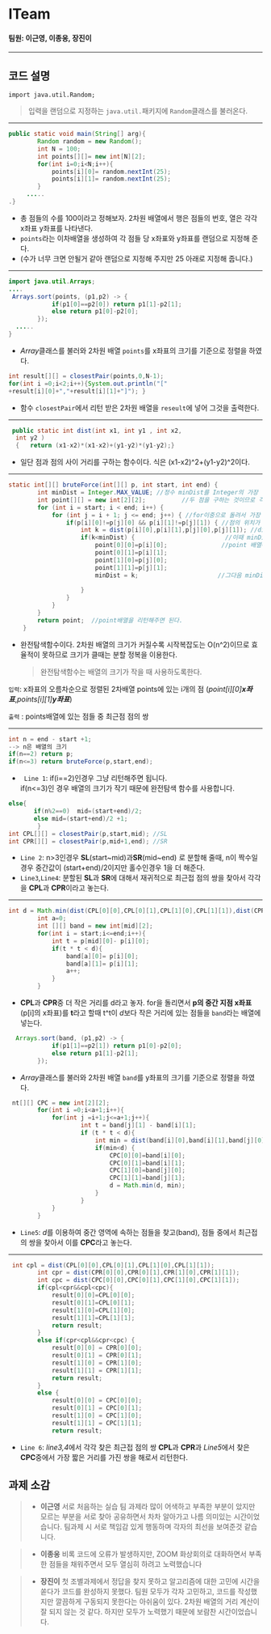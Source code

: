 # ITeam
#### 팀원: 이근영, 이종웅, 장진이
---
## 코드 설명

```import java.util.Random;```
>입력을 랜덤으로 지정하는 `java.util.`패키지에 `Random`클래스를 불러온다.

---

```Java
public static void main(String[] arg){
        Random random = new Random();
        int N = 100;
        int points[][]= new int[N][2];
        for(int i=0;i<N;i++){
            points[i][0]= random.nextInt(25);
            points[i][1]= random.nextInt(25);
        }
     .....    
.}
```
- 총 점들의 수를 100이라고 정해보자.
     2차원 배열에서 행은 점들의 번호, 열은 각각 x좌표 y좌표를 나타낸다.
 -  `points`라는 이차배열을 생성하여  각 점들 당 x좌표와 y좌표를 랜덤으로 지정해 준다.
 -   (수가 너무 크면 안될거 같아 랜덤으로 지정해 주지만 25 아래로 지정해 줍니다.)
---
```Java
import java.util.Arrays;
....
 Arrays.sort(points, (p1,p2) -> {
            if(p1[0]==p2[0]) return p1[1]-p2[1];
            else return p1[0]-p2[0];
        });
  .....
}
```
- *Array*클래스를 불러와 2차원 배열 `points`를 x좌표의 크기를 기준으로 정렬을 하였다.
```Java
int result[][] = closestPair(points,0,N-1);
for(int i =0;i<2;i++){System.out.println("["
+result[i][0]+","+result[i][1]+"]"); }
```
- 함수 `closestPair`에서 리턴 받은 2차원 배열을 `reseult`에 넣어 그것을 출력한다.
---
```Java
 public static int dist(int x1, int y1 , int x2,
  int y2 ) 
  {   return (x1-x2)*(x1-x2)+(y1-y2)*(y1-y2);}
 ```       
- 일단 점과 점의 사이 거리를 구하는 함수이다. 
    식은 (x1-x2)^2+(y1-y2)^2이다.
---
```Java
static int[][] bruteForce(int[][] p, int start, int end) {
        int minDist = Integer.MAX_VALUE; //정수 minDist를 Integer의 가장 큰값으로 초기화해준다.
        int point[][] = new int[2][2];          //두 점을 구하는 것이므로 각각 행과 열의 크기를 2로 해준다.
        for (int i = start; i < end; i++) {
            for (int j = i + 1; j <= end; j++) { //for이중으로 돌려서 가장 가까운 거리에 있는 두 점을 찾아보자.
                if(p[i][0]!=p[j][0] && p[i][1]!=p[j][1]) { //점의 위치가 같지 않은 경우중에서
                    int k = dist(p[i][0],p[i][1],p[j][0],p[j][1]); //dist 함수를 이용해 결과 값을 k로 넣는다.
                    if(k<minDist) {                         //이때 minDist보다 구한 k 값이 더 작은 경우에
                        point[0][0]=p[i][0];               //point 배열에 각 점의 위치를 대입해준다.
                        point[0][1]=p[i][1];
                        point[1][0]=p[j][0];
                        point[1][1]=p[j][1];
                        minDist = k;                      //그다음 minDist에 k값을 넣는다.
                      
                    }
                }
            }
        }
        return point;  //point배열을 리턴해주면 된다. 
    }
 ```
 
- 완전탐색함수이다. 2차원 배열의 크기가 커질수록 시작복잡도는 O(n^2)이므로 효율적이 못하므로 크기가 클때는 분할 정복을 이용한다.
	> 완전탐색함수는 배열의 크기가 작을 때 사용하도록한다.


`입력`: x좌표의 오름차순으로 정렬된 2차배열 points에 있는 i개의 점 (*point[i][0]**x좌표***,*points[i][1]**y좌표***)

`출력` : points배열에 있는 점들 중 최근점 점의 쌍 

---
```Java
int n = end - start +1;
--> n은 배열의 크기
if(n==2) return p;
if(n<=3) return bruteForce(p,start,end);
```
- ` Line 1`: if(i==2)인경우 그냥 리턴해주면 됩니다.
            <br/> if(n<=3)인 경우 배열의 크기가 작기 때문에 완전탐색 함수를 사용합니다.

```Java
else{
       if(n%2==0)  mid=(start+end)/2;
       else mid=(start+end)/2 +1;
        }
int CPL[][] = closestPair(p,start,mid); //SL
int CPR[][] = closestPair(p,mid+1,end); //SR
```
- `Line 2`: n>3인경우 **SL**(start\~mid)과**SR**(mid\~end) 로 분할해 줄때, n이 짝수일 경우  중간값이 (start+end)/2이지만 홀수인경우 1을 더 해준다.
- `Line3`,`Line4`: 분할된 **SL**과 **SR**에 대해서 재귀적으로 최근접 점의 쌍을 찾아서 각각을 **CPL**과 **CPR**이라고 놓는다.
---
```Java
int d = Math.min(dist(CPL[0][0],CPL[0][1],CPL[1][0],CPL[1][1]),dist(CPR[0][0],CPR[0][1],CPR[1][0],CPR[1][1]));
        int a=0;
        int [][] band = new int[mid][2];
        for(int i = start;i<=end;i++){
            int t = p[mid][0]- p[i][0];
            if(t * t < d){
                band[a][0]= p[i][0];
                band[a][1]= p[i][1];
                a++;
            }
        }
```

- **CPL**과 **CPR**중 더 작은 거리를 d라고 놓자. 
for을 돌리면서  **p의 중간 지점 x좌표**(p[i]의 x좌표)를 **t**라고 할때 t^t이 *d*보다 작은 거리에 있는 점들을 `band`라는 배열에 넣는다.

```Java
  Arrays.sort(band, (p1,p2) -> {
            if(p1[1]==p2[1]) return p1[0]-p2[0];
            else return p1[1]-p2[1];
        });
```
- *Array*클래스를 불러와 2차원 배열 `band`를 y좌표의 크기를 기준으로 정렬을 하였다.

```Java 
 nt[][] CPC = new int[2][2];
        for(int i =0;i<a+1;i++){
            for(int j =i+1;j<=a+1;j++){
                    int t = band[j][1] - band[i][1];
                    if (t * t < d){
                        int min = dist(band[i][0],band[i][1],band[j][0],band[j][1]);
                        if(min<d) {
                            CPC[0][0]=band[i][0];
                            CPC[0][1]=band[i][1];
                            CPC[1][0]=band[j][0];
                            CPC[1][1]=band[j][1];
                            d = Math.min(d, min);
                        }
                    }
            }
        }
```
- `Line5`: *d*를 이용하여 중간 영역에 속하는 점들을 찾고(band), 점들 중에서 최근접의 쌍을 찾아서 이를 **CPC**라고 놓는다.

---

```Java
 int cpl = dist(CPL[0][0],CPL[0][1],CPL[1][0],CPL[1][1]);
        int cpr = dist(CPR[0][0],CPR[0][1],CPR[1][0],CPR[1][1]);
        int cpc = dist(CPC[0][0],CPC[0][1],CPC[1][0],CPC[1][1]);
        if(cpl<cpr&&cpl<cpc){
            result[0][0]=CPL[0][0];
            result[0][1]=CPL[0][1];
            result[1][0]=CPL[1][0];
            result[1][1]=CPL[1][1];
            return result;
        }
        else if(cpr<cpl&&cpr<cpc) {
            result[0][0] = CPR[0][0];
            result[0][1] = CPR[0][1];
            result[1][0] = CPR[1][0];
            result[1][1] = CPR[1][1];
            return result;
        }
        else {
            result[0][0] = CPC[0][0];
            result[0][1] = CPC[0][1];
            result[1][0] = CPC[1][0];
            result[1][1] = CPC[1][1];
            return result;
 ```         
- `Line 6`:  *line3,4*에서 각각 찾은 최근접 점의 쌍 **CPL**과 **CPR**과 *Line5*에서 찾은 **CPC**중에서 가장 짧은 거리를 가진 쌍을 해로서 리턴한다.

## 과제 소감
> - __이근영__
> 서로 처음하는 실습 팀 과제라 많이 어색하고 부족한 부분이 았지만 모르는 부분을 서로 찾아 공유하면서 차차 알아가고  나름 의미있는 시간이었습니다. 팀과제 시 서로 책임감 있게 행동하며 각자의 최선을 보여준것 같습니다.

 > - __이종웅__
 > 비록 코드에 오류가 발생하지만, ZOOM 화상회의로 대화하면서 부족한 점들을 채워주면서 모두 열심히 하려고 노력했습니다

> - __장진이__
> 첫 조별과제에서 정답을 찾지 못하고 알고리즘에 대한 고민에 시간을 쏟다가 코드를 완성하지 못했다. 팀원 모두가 각자 고민하고, 코드를 작성했지만 깔끔하게 구동되지 못한다는 아쉬움이 있다. 2차원 배열의 거리 계산이 잘 되지 않는 것 같다. 하지만 모두가 노력했기 때문에 보람찬 시간이었습니다.
